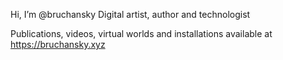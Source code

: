 Hi, I’m @bruchansky
Digital artist, author and technologist

Publications, videos, virtual worlds and installations available at https://bruchansky.xyz


<!---
bruchansky/bruchansky is a ✨ special ✨ repository because its `README.md` (this file) appears on your GitHub profile.
You can click the Preview link to take a look at your changes.
--->
